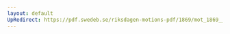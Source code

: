 ```yaml
---
layout: default
UpRedirect: https://pdf.swedeb.se/riksdagen-motions-pdf/1869/mot_1869__ak__00054/mot_1869__ak__00054_002.pdf
---
```


